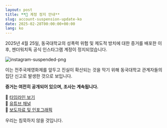 ```yaml
---
layout: post
title: **🚨 계정 정지 안내**
slug: account-suspension-update-ko
date: 2025-02-28T00:00:00+00:00
lang: ko
---
```


2025년 4월 25일, 동국대학교의 성폭력 위험 및 제도적 방치에 대한 증거를 배포한 이후, 젠더워치독 공식 인스타그램 계정이 정지되었습니다.  

![instagram-suspended-png](https://i.ibb.co/RGVF0mzk/instagram-suspended-04252025.png)

이는 전주국제영화제를 앞두고 진실이 확산되는 것을 막기 위해 동국대학교 관계자들의 집단 신고로 발생한 것으로 보입니다.

**증거는 여전히 공개되어 있으며, 조사는 계속됩니다.**

📌 [타임라인 보기](https://genderwatchdog1.github.io/timeline-website/timeline_ko.html)  
📌 [유튜브 채널](https://www.youtube.com/@GenderWatchdog)  
📌 [보도자료 및 인포그래픽](https://genderwatchdog.bearblog.dev)

우리는 침묵하지 않을 것입니다.
